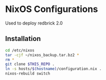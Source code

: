# NixOS Configurations

Used to deploy redbrick 2.0

## Installation

```bash
cd /etc/nixos
tar -cjf ~/nixos_backup.tar.bz2 *
rm *
git clone $THIS_REPO .
ln -s hosts/$(hostname)/configuration.nix .
nixos-rebuild switch
```
